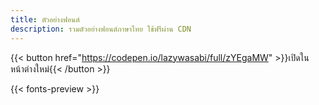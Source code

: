 ```yaml
---
title: ตัวอย่างฟอนต์
description: รวมตัวอย่างฟอนต์ภาษาไทย ใช้ฟรีผ่าน CDN
---
```


{{< button href="https://codepen.io/lazywasabi/full/zYEgaMW" >}}เปิดในหน้าต่างใหม่{{< /button >}}

{{< fonts-preview >}}
